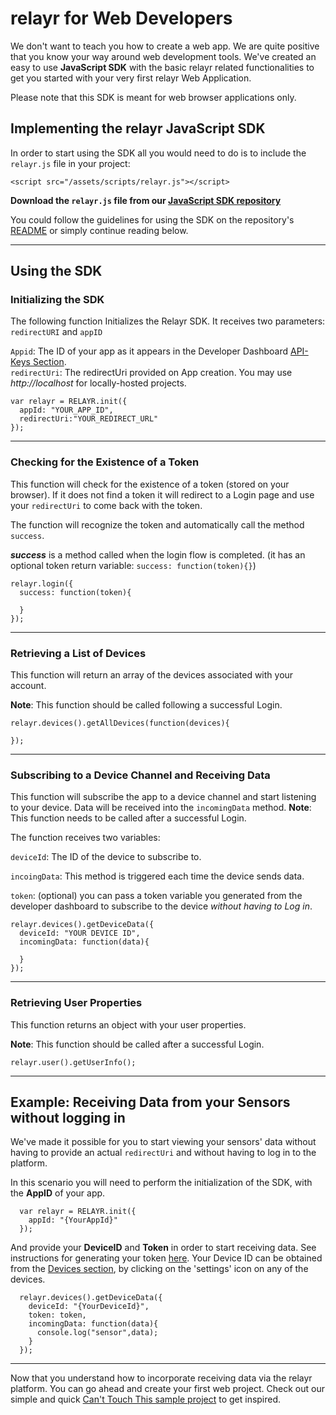 #  relayr for Web Developers

We don't want to teach you how to create a web app. We are quite positive that you know your way around web development tools. We've created an easy to use **JavaScript SDK** with the basic relayr related functionalities to get you started with your very first relayr Web Application.

Please note that this SDK is meant for web browser applications only. 

## Implementing the relayr JavaScript SDK

In order to start using the SDK all you would need to do is to include the `relayr.js` file in your project:

	<script src="/assets/scripts/relayr.js"></script>

**Download the `relayr.js` file from our [JavaScript SDK repository](https://github.com/relayr/browser-sdk)**

You could follow the guidelines for using the SDK on the repository's [README](https://github.com/relayr/browser-sdk/blob/master/README.md) or simply continue reading below.

----------

## Using the SDK

### Initializing the SDK 

The following function Initializes the Relayr SDK. It receives two parameters: 
`redirectURI` and `appID`

`Appid`: The ID of your app as it appears in the Developer Dashboard [API-Keys Section](https://developer.relayr.io/dashboard/apps/myApps).<br/>
`redirectUri`: The redirectUri provided on App creation. You may use *http://localhost* for locally-hosted projects. 

	var relayr = RELAYR.init({
	  appId: "YOUR_APP_ID",
	  redirectUri:"YOUR_REDIRECT_URL"
	});


----------


### Checking for the Existence of a Token

This function will check for the existence of a token (stored on your browser). If it does not find a token it will redirect to a Login page and use your `redirectUri` to come back with the token.

The function will recognize the token and automatically call the method `success`.

***success*** is a method called when the login flow is completed. 
(it has an optional token return variable: `success: function(token){}`)

	
	relayr.login({
	  success: function(token){
	  
	  }
	});


----------


### Retrieving a List of Devices

This function will return an array of the devices associated with your account.

**Note**: This function should be called following a successful Login.

	relayr.devices().getAllDevices(function(devices){
	        
	});


----------


### Subscribing to a Device Channel and Receiving Data

This function will subscribe the app to a device channel and start listening to your device. Data will be received into the `incomingData` method.
**Note**: This function needs to be called after a successful Login.

The function receives two variables:
 
`deviceId`: The ID of the device to subscribe to.

`incoingData`: This method is triggered each time the device sends data. 

`token`: (optional) you can pass a token variable you generated from the developer dashboard to subscribe to the device *without having to Log in*. 

	relayr.devices().getDeviceData({
	  deviceId: "YOUR DEVICE ID", 
	  incomingData: function(data){
	
	  }
	}); 


----------


### Retrieving User Properties         

This function returns an object with your user properties.
 
**Note**: This function should be called after a successful Login.

	relayr.user().getUserInfo();


----------
## Example: Receiving Data from your Sensors without logging in

We've made it possible for you to start viewing your sensors' data without having to provide an actual `redirectUri` and without having to log in to the platform.

In this scenario you will need to perform the initialization of the SDK, with the **AppID** of your app.

	  var relayr = RELAYR.init({
	    appId: "{YourAppId}"
	  });

And provide your **DeviceID** and **Token** in order to start receiving data. See instructions for generating your token [here](https://developer.relayr.io/documents/WebDev/OAuthToken). Your Device ID can be obtained from the [Devices section](https://developer.relayr.io/dashboard/devices), by clicking on the 'settings' icon on any of the devices. 
	
	  relayr.devices().getDeviceData({
	    deviceId: "{YourDeviceId}", 
	    token: token,
	    incomingData: function(data){
	      console.log("sensor",data);
	    }
	  });    


----------

Now that you understand how to incorporate receiving data via the relayr platform. You can go ahead and create your first web project. Check out our simple and quick <a href="https://github.com/relayr/cantTouchThis" target="_blank">Can't Touch This sample project</a> to get inspired.